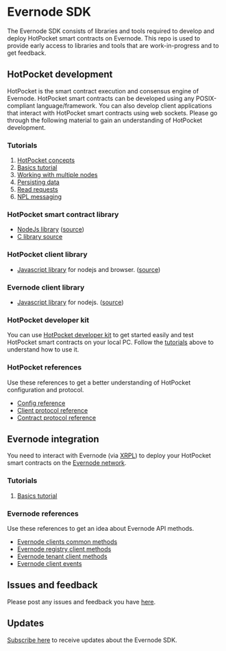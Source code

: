 # Evernode SDK

The Evernode SDK consists of libraries and tools required to develop and deploy HotPocket smart contracts on Evernode. This repo is used to provide early access to libraries and tools that are work-in-progress and to get feedback.

## HotPocket development

HotPocket is the smart contract execution and consensus engine of Evernode. HotPocket smart contracts can be developed using any POSIX-compliant language/framework. You can also develop client applications that interact with HotPocket smart contracts using web sockets. Please go through the following material to gain an understanding of HotPocket development.

### Tutorials

1. [HotPocket concepts](hotpocket/concepts.md)
2. [Basics tutorial](hotpocket/tutorial-basics.md)
3. [Working with multiple nodes](hotpocket/tutorial-multinode.md)
4. [Persisting data](hotpocket/tutorial-persistdata.md)
5. [Read requests](hotpocket/tutorial-readreq.md)
6. [NPL messaging](hotpocket/tutorial-npl.md)

### HotPocket smart contract library

- [NodeJs library](https://www.npmjs.com/package/hotpocket-nodejs-contract) ([source](https://github.com/HotPocketDev/hp-nodejs-contract))
- [C library source](https://github.com/HotPocketDev/hp-c-contract)

### HotPocket client library

- [Javascript library](https://www.npmjs.com/package/hotpocket-js-client) for nodejs and browser. ([source](https://github.com/HotPocketDev/hp-js-client))

### Evernode client library

- [Javascript library](https://www.npmjs.com/package/evernode-js-client) for nodejs. ([source](https://github.com/HotPocketDev/evernode-js-client))

### HotPocket developer kit

You can use [HotPocket developer kit](hpdevkit/index.md) to get started easily and test HotPocket smart contracts on your local PC. Follow the [tutorials](#tutorials) above to understand how to use it.

### HotPocket references

Use these references to get a better understanding of HotPocket configuration and protocol.

- [Config reference](hotpocket/reference-configuration.md)
- [Client protocol reference](hotpocket/reference-client-protocol.md)
- [Contract protocol reference](hotpocket/reference-contract-protocol.md)

## Evernode integration

You need to interact with Evernode (via [XRPL](https://xrpl.org/)) to deploy your HotPocket smart contracts on the [Evernode network](https://dashboard.evernode.org). 

### Tutorials
1. [Basics tutorial](evernode/tutorial-basics.md)

### Evernode references

Use these references to get an idea about Evernode API methods.

- [Evernode clients common methods](evernode/reference-api-common.md)
- [Evernode registry client methods](evernode/reference-api-registry.md)
- [Evernode tenant client methods](evernode/reference-api-tenant.md)
- [Evernode client events](evernode/reference-api-events.md)

## Issues and feedback

Please post any issues and feedback you have [here](https://github.com/HotPocketDev/evernode-sdk/issues).

## Updates

[Subscribe here](https://github.com/HotPocketDev/evernode-sdk/issues/4) to receive updates about the Evernode SDK.
